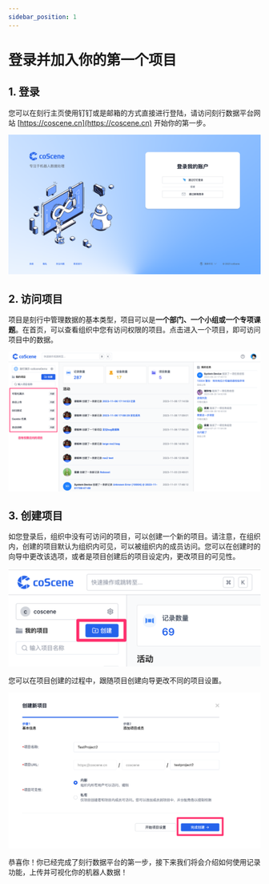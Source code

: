 ```yaml
---
sidebar_position: 1
---
```


# 登录并加入你的第一个项目

## 1. 登录

您可以在刻行主页使用钉钉或是邮箱的方式直接进行登陆，请访问刻行数据平台网站 [https://coscene.cn](https://coscene.cn) 开始你的第一步。

![homepage-login](img/homepage-login.png)

## 2. 访问项目

项目是刻行中管理数据的基本类型，项目可以是**一个部门、一个小组或一个专项课题**。在首页，可以查看组织中您有访问权限的项目。点击进入一个项目，即可访问项目中的数据。

![homepage-available-projects](img/homepage-available-projects.png)

## 3. 创建项目

如您登录后，组织中没有可访问的项目，可以创建一个新的项目。请注意，在组织内，创建的项目默认为组织内可见，可以被组织内的成员访问。您可以在创建时的向导中更改该选项，或者是项目创建后的项目设定内，更改项目的可见性。

![create-new-project-1](img/create-new-project-1.png)

您可以在项目创建的过程中，跟随项目创建向导更改不同的项目设置。

![create-new-project-2](img/create-new-project-2.png)

恭喜你！你已经完成了刻行数据平台的第一步，接下来我们将会介绍如何使用记录功能，上传并可视化你的机器人数据！
